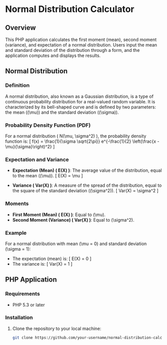 # Normal Distribution Calculator

## Overview
This PHP application calculates the first moment (mean), second moment (variance), and expectation of a normal distribution. Users input the mean and standard deviation of the distribution through a form, and the application computes and displays the results.

## Normal Distribution

### Definition
A normal distribution, also known as a Gaussian distribution, is a type of continuous probability distribution for a real-valued random variable. It is characterized by its bell-shaped curve and is defined by two parameters: the mean (\(\mu\)) and the standard deviation (\(\sigma\)).

### Probability Density Function (PDF)
For a normal distribution \( N(\mu, \sigma^2) \), the probability density function is:
\[ f(x) = \frac{1}{\sigma \sqrt{2\pi}} e^{-\frac{1}{2} \left(\frac{x - \mu}{\sigma}\right)^2} \]

### Expectation and Variance
- **Expectation (Mean) \( E(X) \)**: The average value of the distribution, equal to the mean (\(\mu\)).
  \[ E(X) = \mu \]

- **Variance \( Var(X) \)**: A measure of the spread of the distribution, equal to the square of the standard deviation (\(\sigma^2\)).
  \[ Var(X) = \sigma^2 \]

### Moments
- **First Moment (Mean) \( E(X) \)**: Equal to \(\mu\).
- **Second Moment (Variance) \( Var(X) \)**: Equal to \(\sigma^2\).

### Example
For a normal distribution with mean \(\mu = 0\) and standard deviation \(\sigma = 1\):
- The expectation (mean) is:
  \[ E(X) = 0 \]
- The variance is:
  \[ Var(X) = 1 \]

## PHP Application

### Requirements
- PHP 5.3 or later

### Installation
1. Clone the repository to your local machine:
   ```sh
   git clone https://github.com/your-username/normal-distribution-calculator.git
